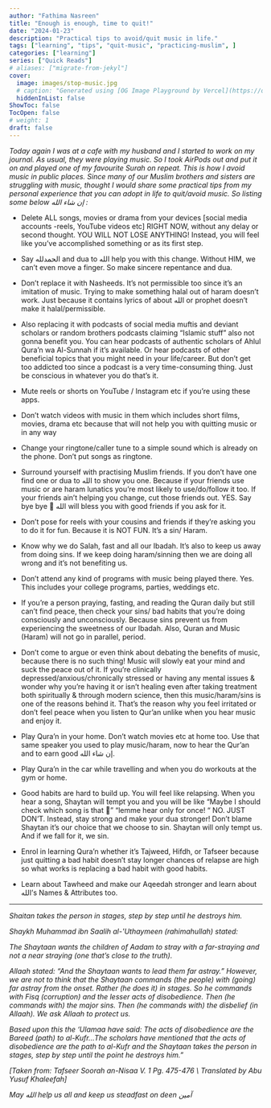 ```yaml
---
author: "Fathima Nasreen"
title: "Enough is enough, time to quit!"
date: "2024-01-23"
description: "Practical tips to avoid/quit music in life."
tags: ["learning", "tips", "quit-music", "practicing-muslim", ]
categories: ["learning"]
series: ["Quick Reads"]
# aliases: ["migrate-from-jekyl"]
cover:
  image: images/stop-music.jpg
  # caption: "Generated using [OG Image Playground by Vercel](https://og-playground.vercel.app/)"
  hiddenInList: false
ShowToc: false
TocOpen: false
# weight: 1
draft: false
---
```






_Today again I was at a cafe with my husband and I started to work on my journal. As usual, they were playing music. So I took AirPods out and put it on and played one of my favourite Surah on repeat. This is how I avoid music in public places. Since many of our Muslim brothers and sisters are struggling with music, thought I would share some practical tips from my personal experience that you can adopt in life to quit/avoid music. So listing some below إن شاء الله :_



-   Delete ALL songs, movies or drama from your devices [social media accounts -reels, YouTube videos etc] RIGHT NOW, without any delay or second thought. YOU WILL NOT LOSE ANYTHING! Instead, you will feel like you’ve accomplished something or as its first step.


-   Say الحمدلله and dua to الله help you with this change. Without HIM, we can’t even move a finger. So make sincere repentance and dua.


-   Don’t replace it with Nasheeds. It’s not permissible too since it’s an imitation of music. Trying to make something halal out of haram doesn’t work. Just because it contains lyrics of about الله or prophet doesn’t make it halal/permissible.


-   Also replacing it with podcasts of social media muftis and deviant scholars or random brothers podcasts claiming “Islamic stuff” also not gonna benefit you. You can hear podcasts of authentic scholars of Ahlul Qura’n wa Al-Sunnah if it’s available. Or hear podcasts of other beneficial topics that you might need in your life/career. But don’t get too addicted too since a podcast is a very time-consuming thing. Just be conscious in whatever you do that’s it.


-   Mute reels or shorts on YouTube / Instagram etc if you’re using these apps.


-   Don’t watch videos with music in them which includes short films, movies, drama etc because that will not help you with quitting music or in any way


-   Change your ringtone/caller tune to a simple sound which is already on the phone. Don’t put songs as ringtone.


-   Surround yourself with practising Muslim friends. If you don’t have one find one or dua to الله to show you one. Because if your friends use music or are haram lunatics you’re most likely to use/do/follow it too. If your friends ain’t helping you change, cut those friends out. YES. Say bye bye 👋 الله will bless you with good friends if you ask for it.


-   Don’t pose for reels with your cousins and friends if they’re asking you to do it for fun. Because it is NOT FUN. It’s a sin/ Haram.


-   Know why we do Salah, fast and all our Ibadah. It’s also to keep us away from doing sins. If we keep doing haram/sinning then we are doing all wrong and it’s not benefiting us.


-   Don’t attend any kind of programs with music being played there. Yes. This includes your college programs, parties, weddings etc.


-   If you’re a person praying, fasting, and reading the Quran daily but still can’t find peace, then check your sins/ bad habits that you’re doing consciously and unconsciously. Because sins prevent us from experiencing the sweetness of our Ibadah. Also, Quran and Music (Haram) will not go in parallel, period.


-   Don’t come to argue or even think about debating the benefits of music, because there is no such thing! Music will slowly eat your mind and suck the peace out of it. If you’re clinically depressed/anxious/chronically stressed or having any mental issues & wonder why you’re having it or isn’t healing even after taking treatment both spiritually & through modern science, then this music/haram/sins is one of the reasons behind it. That’s the reason why you feel irritated or don’t feel peace when you listen to Qur’an unlike when you hear music and enjoy it.


-   Play Qura’n in your home. Don’t watch movies etc at home too. Use that same speaker you used to play music/haram, now to hear the Qur’an and to earn good إن شاء الله.


-   Play Qura’n in the car while travelling and when you do workouts at the gym or home.


-   Good habits are hard to build up. You will feel like relapsing. When you hear a song, Shaytan will tempt you and you will be like “Maybe I should check which song is that 🤔” “lemme hear only for once! “ NO. JUST DON’T. Instead, stay strong and make your dua stronger! Don’t blame Shaytan it’s our choice that we choose to sin. Shaytan will only tempt us. And if we fall for it, we sin.


-   Enrol in learning Qura’n whether it’s Tajweed, Hifdh, or Tafseer because just quitting a bad habit doesn’t stay longer chances of relapse are high so what works is replacing a bad habit with good habits.


-   Learn about Tawheed and make our Aqeedah stronger and learn about الله’s Names & Attributes too.

----

_Shaitan takes the person in stages, step by step until he destroys him._

_Shaykh Muhammad ibn Saalih al-'Uthaymeen (rahimahullah) stated:_

_The Shaytaan wants the children of Aadam to stray with a far-straying and not a near straying (one that’s close to the truth)._

_Allaah stated: “And the Shaytaan wants to lead them far astray.” However, we are not to think that the Shaytaan commands (the people) with (going) far astray from the onset. Rather (he does it) in stages. So he commands with Fisq (corruption) and the lesser acts of disobedience. Then (he commands with) the major sins. Then (he commands with) the disbelief (in Allaah). We ask Allaah to protect us._

_Based upon this the ‘Ulamaa have said: The acts of disobedience are the Bareed (path) to al-Kufr…The scholars have mentioned that the acts of disobedience are the path to al-Kufr and the Shaytaan takes the person in stages, step by step until the point he destroys him.”_

_[Taken from: Tafseer Soorah an-Nisaa V. 1 Pg. 475-476 \ Translated by Abu Yusuf Khaleefah]_

_May الله help us all and keep us steadfast on deen آمين_